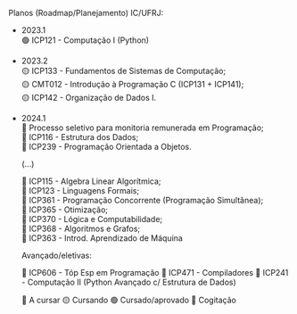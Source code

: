 Planos (Roadmap/Planejamento) IC/UFRJ:

- 2023.1<br>
  🟢 ICP121 - Computação I (Python)
- 2023.2<br>
  🟡 ICP133 - Fundamentos de Sistemas de Computação; <br>
  🟡 CMT012 - Introdução à Programação C (ICP131 + ICP141);<br>
  🟡 ICP142 - Organização de Dados I.
- 2024.1<br>
  🔴 Processo seletivo para monitoria remunerada em Programação;<br>
  🔴 ICP116 - Estrutura dos Dados;<br>
  🔴 ICP239 - Programação Orientada a Objetos.

  (...)

  🔴 ICP115 - Algebra Linear Algorítmica;<br>
  🔴 ICP123 - Linguagens Formais;<br>
  🔴 ICP361 - Programação Concorrente (Programação Simultânea);<br>
  🔴 ICP365 - Otimização;<br>
  🔴 ICP370 - Lógica e Computabilidade;<br>
  🔴 ICP368 - Algoritmos e Grafos;<br>
  🔴 ICP363 - Introd. Aprendizado de Máquina<br>

   Avançado/eletivas:

  🔵 ICP606 - Tóp Esp em Programação
  🔵 ICP471 - Compiladores
  🔵 ICP241 - Computação II (Python Avançado c/ Estrutura de Dados)

  🔴 A cursar
  🟡 Cursando
  🟢 Cursado/aprovado
  🔵 Cogitação

